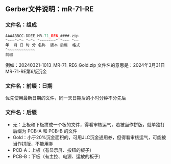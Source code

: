## Gerber文件说明：mR-71-RE

### 文件名：组成

```c
AAAABBCC-DDEE_MR-71_RE6_####.zip
^~~~^~^~ ^~^~ ^~~~~~~~^ ^~~~ ^~~
年  月 日 时 分 名称  版本 后缀  格式
^~~~~~~~~~~~~
前缀
```

例如：20240321-1013_MR-71_RE6_Gold.zip 文件名的意思是：2024年3月31日MR-71-RE第6版沉金

### 文件名：前缀：日期

优先使用最新日期的文件，同一天日期后的小时分钟不分先后

### 文件名：后缀

- 无：上板和下板拼成一个板的文件，得看审核运气，若被当作拼版，就单独打后缀为 PCB-A 和 PCB-B 的文件
- Gold：小于20%沉金面积的，可用JLC沉金通用券，但得看审核运气，可能被当作拼版，不能用券
- PCB-A：上板（有显示屏、按钮的板子）
- PCB-B：下板（有主控、电源、运放的板子）